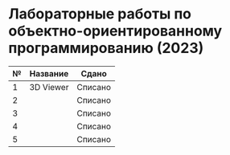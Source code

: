 # Лабораторные работы по объектно-ориентированному программированию (2023)

| № | Название | Сдано |  
| --- | --- | --- |
| 1 | 3D Viewer | Списано |
| 2 |  | Списано |
| 3 |  | Списано |
| 4 |  | Списано |
| 5 |  | Списано |
